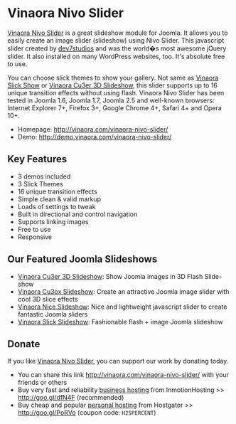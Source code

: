 Vinaora Nivo Slider
===================

[Vinaora Nivo Slider](http://vinaora.com/vinaora-nivo-slider/) is a great slideshow module for Joomla. It allows you to easily create an image slider (slideshow) using Nivo Slider. This javascript slider created by [dev7studios](http://nivo.dev7studios.com) and was the world�s most awesome jQuery slider. It also installed on many WordPress websites, too. It's absolute free to use.

You can choose slick themes to show your gallery. Not same as [Vinaora Slick Show](http://vinaora.com/vinaora-slick-slideshow/) or [Vinaora Cu3er 3D Slideshow](http://vinaora.com/vinaora-cu3er-3d-slideshow/), this slider supports up to 16 unique transition effects without using flash. Vinaora Nivo Slider has been tested in Joomla 1.6, Joomla 1.7, Joomla 2.5 and well-known browsers: Internet Explorer 7+, Firefox 3+, Google Chrome 4+, Safari 4+ and Opera 10+.

* Homepage: http://vinaora.com/vinaora-nivo-slider/
* Demo: http://demo.vinaora.com/vinaora-nivo-slider/

Key Features
--------
* 3 demos included
* 3 Slick Themes
* 16 unique transition effects
* Simple clean & valid markup
* Loads of settings to tweak
* Built in directional and control navigation
* Supports linking images
* Free to use
* Responsive

Our Featured Joomla Slideshows
------------------------------
* [Vinaora Cu3er 3D Slideshow](http://vinaora.com/vinaora-cu3er-3d-slideshow/): Show Joomla images in 3D Flash Slide-show
* [Vinaora Cu3ox Slideshow](http://vinaora.com/vinaora-cu3ox-slideshow/): Create an attractive Joomla image slider with cool 3D slice effects
* [Vinaora Nice Slideshow](http://vinaora.com/vinaora-nice-slideshow/): Nice and lightweight javascript slider to create fantastic Joomla sliders
* [Vinaora Slick Slideshow](http://vinaora.com/vinaora-slick-slideshow/): Fashionable flash + image Joomla slideshow

Donate
------

If you like [Vinaora Nivo Slider](), you can support our work by donating today.

* You can share this link http://vinaora.com/vinaora-nivo-slider/ with your friends or others
* Buy very fast and reliability [business hosting](https://secure1.inmotionhosting.com/cgi-bin/gby/clickthru.cgi?id=vinaora&page=5) from InmotionHosting >> http://goo.gl/dfN4F (recommended)
* Buy cheap and popular [personal hosting](http://secure.hostgator.com/~affiliat/cgi-bin/affiliates/clickthru.cgi?id=vinaora) from Hostgator >> http://goo.gl/PoRVo (coupon code: `H25PERCENT`)